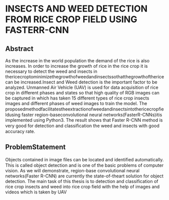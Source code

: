# INSECTS AND  WEED DETECTION FROM RICE CROP FIELD USING FASTERR-CNN

## Abstract


As the increase in the world population the demand of the rice is also increases. In order to increase the growth of rice in the rice crop it is necessary to detect the weed and insects in thericecroptominimizethegrowthofweedandinsectssothatthegrowthofthericecan be increased.Insect and Weed detection is the important factor to be analyzed. Unmanned Air Vehicle (UAV) is used for data acquisition of rice crop in different phases and states so that high quality of RGB images can be captured in which has taken 15 different types of rice crop insects images and different phases of weed images to train the model. The proposedmethodfacilitatestheextractionofweedandinsectsintothericecropﬁeldusing faster region-baseconvolutional neural networks(FasterR-CNNs)itis implemented using Python3. The result shows that Faster R-CNN method is very good for detection and classiﬁcation the weed and insects with good accuracy rate.


## ProblemStatement


 Objects contained in image ﬁles can be located and identiﬁed automatically. This is called object detection and is one of the basic problems of computer vision. As we will demonstrate, region-base convolutional neural networks(Faster R-CNN) are currently the state-of-theart solution for object detection. The main task of this thesis is to detection and classification of rice crop insects and weed into rice crop field with the help of images and videos which is taken by UAV
